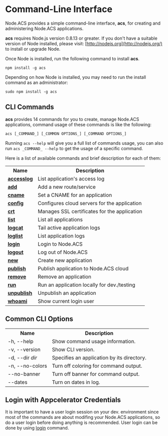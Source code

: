 
# Command-Line Interface

Node.ACS provides a simple command-line interface, **acs**, for creating and
administering Node.ACS applications.

**acs** requires Node.js version 0.8.13 or greater. If you don't have a suitable version of Node installed, please visit: [http://nodejs.org](http://nodejs.org/) to install or upgrade Node.

Once Node is installed, run the following command to install **acs**.
    
    npm install -g acs

Depending on how Node is installed, you may need to run the install command as
an administrator:
    
    sudo npm install -g acs

## CLI Commands

**acs** provides 14 commands for you to create, manage Node.ACS applications, command usage of these commands is like the following: 
    
    acs [_COMMAND_] [_COMMON OPTIONS_] [_COMMAND OPTIONS_]

Running `acs --help` will give you a full list of commands usage, you can also
run `acs _COMMAND_ --help` to get the usage of a specific command.

Here is a list of available commands and brief description for each of them:

<table class="doc_content_table">
    <tbody>
        <tr>
            <th>Name</th>
            <th>Description</th>
        </tr>
        <tr>
            <td><a href="#!/guide/node_cli_accesslog"><b>accesslog</b></a></td>
            <td>List application's access log</td>
        </tr>
        <tr>
            <td><a href="#!/guide/node_cli_add"><b>add</b></a></td>
            <td>Add a new route/service</td>
        </tr>
        <tr>
            <td><a href="#!/guide/node_cli_cname"><b>cname</b></a></td>
            <td>Set a CNAME for an application</td>
        </tr>
        <tr>
            <td><a href="#!/guide/node_cli_config"><b>config</b></a></td>
            <td>Configures cloud servers for the application</td>
        </tr>
        <tr>
            <td><a href="#!/guide/node_cli_crt"><b>crt</b></a></td>
            <td>Manages SSL certificates for the application</td>
        </tr>
        <tr>
            <td><a href="#!/guide/node_cli_list"><b>list</b></a></td>
            <td>List all applications</td>
        </tr>
        <tr>
            <td><a href="#!/guide/node_cli_logcat"><b>logcat</b></a></td>
            <td>Tail active application logs</td>
        </tr>
        <tr>
            <td><a href="#!/guide/node_cli_loglist"><b>loglist</b></a></td>
            <td>List application logs</td>
        </tr>
        <tr>
            <td><a href="#!/guide/node_cli_login"><b>login</b></a></td>
            <td>Login to Node.ACS</td>
        </tr>
        <tr>
            <td><a href="#!/guide/node_cli_logout"><b>logout</b></a></td>
            <td>Log out of Node.ACS</td>
        </tr>
        <tr>
            <td><a href="#!/guide/node_cli_new"><b>new</b></a></td>
            <td>Create new application</td>
        </tr>
        <tr>
            <td><a href="#!/guide/node_cli_publish"><b>publish</b></a></td>
            <td>Publish application to Node.ACS cloud</td>
        </tr>
        <tr>
            <td><a href="#!/guide/node_cli_remove"><b>remove</b></a></td>
            <td>Remove an application</td>
        </tr>
        <tr>
            <td><a href="#!/guide/node_cli_run"><b>run</b></a></td>
            <td>Run an application locally for dev./testing</td>
        </tr>
        <tr>
            <td><a href="#!/guide/node_cli_unpublish"><b>unpublish</b></a></td>
            <td>Unpublish an application</td>
        </tr>
        <tr>
            <td><a href="#!/guide/node_cli_whoami"><b>whoami</b></a></td>
            <td>Show current login user</td>
        </tr>
    </tbody>
</table>


## Common CLI Options 


<table class="doc_content_table">
    <tbody>
        <tr>
            <th>Name</th>
            <th>Description</th>
        </tr>
        <tr>
            <td>-h, --help</td>
            <td>Show command usage information.</td>
        </tr>
        <tr>
            <td>-v, --version</td>
            <td>Show CLI version.</td>
        </tr>
        <tr>
            <td>-d, --dir <i>dir</i></td>
            <td>Specifies an application by its directory.</td>
        </tr>
        <tr>
            <td>-n, --no-colors</td>
            <td>Turn off coloring for command output.</td>
        </tr>
        <tr>
            <td>--no-banner</td>
            <td>Turn off banner for command output.</td>
        </tr>
        <tr>
            <td>--dates</td>
            <td>Turn on dates in log.</td>
        </tr>
    </tbody>
</table>

## Login with Appcelerator Credentials

It is important to have a user login session on your dev. environment since
most of the commands are about modifing your Node.ACS applications, so do a
user login before doing anything is recommended. User login can be done by
using [login](#!/guide/node_cli_login) command.

